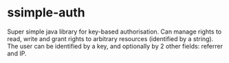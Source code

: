 # ssimple-auth

Super simple java library for key-based authorisation.
Can manage rights to read, write and grant rights to arbitrary resources (identified by a string).
The user can be identified by a key, and optionally by 2 other fields: referrer and IP.


